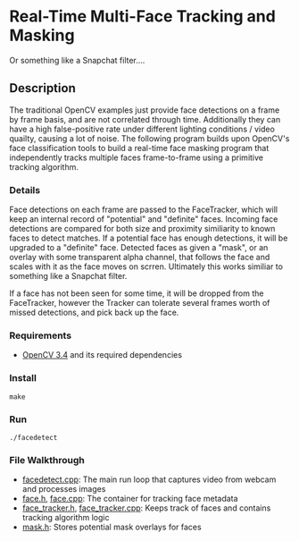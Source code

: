 # Real-Time Multi-Face Tracking and Masking

Or something like a Snapchat filter....

## Description

The traditional OpenCV examples just provide face detections on a frame by frame basis, and are not correlated through time. Additionally they can have a high false-positive rate under different lighting conditions / video quailty, causing a lot of noise. The following program builds upon OpenCV's face classification tools to build a real-time face masking program that independently tracks multiple faces frame-to-frame using a primitive tracking algorithm.

### Details

Face detections on each frame are passed to the FaceTracker, which will keep an internal record of "potential" and "definite" faces. Incoming face detections are compared for both size and proximity similiarity to known faces to detect matches. If a potential face has enough detections, it will be upgraded to a "definite" face. Detected faces as given a "mask", or an overlay with some transparent alpha channel, that follows the face and scales with it as the face moves on scrren. Ultimately this works similiar to something like a Snapchat filter.

If a face has not been seen for some time, it will be dropped from the FaceTracker, however the Tracker can tolerate several frames worth of missed detections, and pick back up the face. 

### Requirements

- [OpenCV 3.4](https://opencv.org/releases.html) and its required dependencies

### Install
```
make
```

### Run
```
./facedetect
```

### File Walkthrough

* [facedetect.cpp](./facedetect.cpp): The main run loop that captures video from webcam and processes images
* [face.h](./face.h), [face.cpp](./face.cpp): The container for tracking face metadata
* [face_tracker.h](./face_tracker.h), [face_tracker.cpp](./face_tracker.cpp): Keeps track of faces and contains tracking algorithm logic
* [mask.h](./mask.h): Stores potential mask overlays for faces

